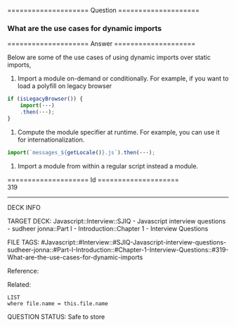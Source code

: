 ==================== Question ====================  

### What are the use cases for dynamic imports  

==================== Answer ====================  

Below are some of the use cases of using dynamic imports over static imports,

1. Import a module on-demand or conditionally. For example, if you want to load
   a polyfill on legacy browser

```javascript
if (isLegacyBrowser()) {
    import(···)
    .then(···);
}
```

1. Compute the module specifier at runtime. For example, you can use it for
   internationalization.

```javascript
import(`messages_${getLocale()}.js`).then(···);
```

1. Import a module from within a regular script instead a module.

==================== Id ====================  
319

---

DECK INFO

TARGET DECK: Javascript::Interview::SJIQ - Javascript interview questions - sudheer jonna::Part I - Introduction::Chapter 1 - Interview Questions

FILE TAGS: #Javascript::#Interview::#SJIQ-Javascript-interview-questions-sudheer-jonna::#Part-I-Introduction::#Chapter-1-Interview-Questions::#319-What-are-the-use-cases-for-dynamic-imports

Reference:

Related:

```dataview
LIST
where file.name = this.file.name
```

QUESTION STATUS: Safe to store
